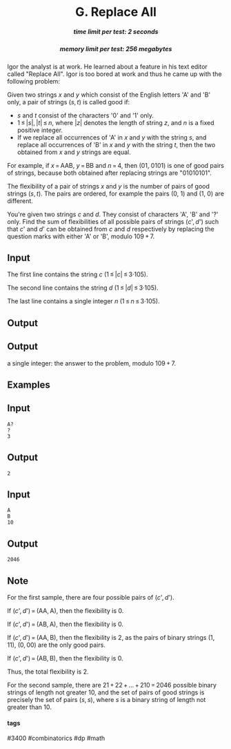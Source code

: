 <h1 style='text-align: center;'> G. Replace All</h1>

<h5 style='text-align: center;'>time limit per test: 2 seconds</h5>
<h5 style='text-align: center;'>memory limit per test: 256 megabytes</h5>

Igor the analyst is at work. He learned about a feature in his text editor called "Replace All". Igor is too bored at work and thus he came up with the following problem:

Given two strings *x* and *y* which consist of the English letters 'A' and 'B' only, a pair of strings (*s*, *t*) is called good if:

* *s* and *t* consist of the characters '0' and '1' only.
* 1 ≤ |*s*|, |*t*| ≤ *n*, where |*z*| denotes the length of string *z*, and *n* is a fixed positive integer.
* If we replace all occurrences of 'A' in *x* and *y* with the string *s*, and replace all occurrences of 'B' in *x* and *y* with the string *t*, then the two obtained from *x* and *y* strings are equal.

For example, if *x* = AAB, *y* = BB and *n* = 4, then (01, 0101) is one of good pairs of strings, because both obtained after replacing strings are "01010101".

The flexibility of a pair of strings *x* and *y* is the number of pairs of good strings (*s*, *t*). The pairs are ordered, for example the pairs (0, 1) and (1, 0) are different.

You're given two strings *c* and *d*. They consist of characters 'A', 'B' and '?' only. Find the sum of flexibilities of all possible pairs of strings (*c*', *d*') such that *c*' and *d*' can be obtained from *c* and *d* respectively by replacing the question marks with either 'A' or 'B', modulo 109 + 7.

## Input

The first line contains the string *c* (1 ≤ |*c*| ≤ 3·105).

The second line contains the string *d* (1 ≤ |*d*| ≤ 3·105).

The last line contains a single integer *n* (1 ≤ *n* ≤ 3·105).

## Output

## Output

 a single integer: the answer to the problem, modulo 109 + 7.

## Examples

## Input


```
A?  
?  
3  

```
## Output


```
2  

```
## Input


```
A  
B  
10  

```
## Output


```
2046  

```
## Note

For the first sample, there are four possible pairs of (*c*', *d*').

If (*c*', *d*') = (AA, A), then the flexibility is 0.

If (*c*', *d*') = (AB, A), then the flexibility is 0.

If (*c*', *d*') = (AA, B), then the flexibility is 2, as the pairs of binary strings (1, 11), (0, 00) are the only good pairs.

If (*c*', *d*') = (AB, B), then the flexibility is 0.

Thus, the total flexibility is 2.

For the second sample, there are 21 + 22 + ... + 210 = 2046 possible binary strings of length not greater 10, and the set of pairs of good strings is precisely the set of pairs (*s*, *s*), where *s* is a binary string of length not greater than 10.



#### tags 

#3400 #combinatorics #dp #math 